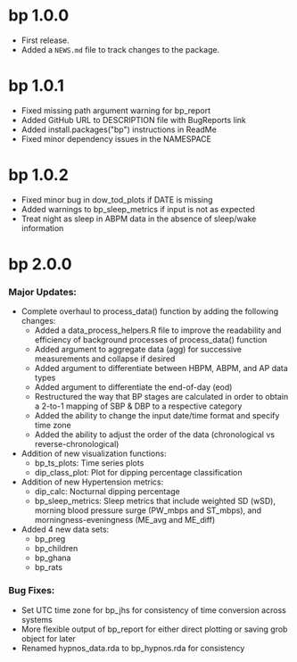 # bp 1.0.0

* First release.
* Added a `NEWS.md` file to track changes to the package.

# bp 1.0.1

* Fixed missing path argument warning for bp_report
* Added GitHub URL to DESCRIPTION file with BugReports link
* Added install.packages("bp") instructions in ReadMe
* Fixed minor dependency issues in the NAMESPACE


# bp 1.0.2

* Fixed minor bug in dow_tod_plots if DATE is missing
* Added warnings to bp_sleep_metrics if input is not as expected
* Treat night as sleep in ABPM data in the absence of sleep/wake information

# bp 2.0.0

### Major Updates:
* Complete overhaul to process_data() function by adding the following changes:
    - Added a data_process_helpers.R file to improve the readability and efficiency of background processes of process_data() function
    - Added argument to aggregate data (agg) for successive measurements and collapse if desired
    - Added argument to differentiate between HBPM, ABPM, and AP data types
    - Added argument to differentiate the end-of-day (eod)
    - Restructured the way that BP stages are calculated in order to obtain a 2-to-1 mapping of SBP & DBP to a respective category
    - Added the ability to change the input date/time format and specify time zone
    - Added the ability to adjust the order of the data (chronological vs reverse-chronological)
* Addition of new visualization functions:
    - bp_ts_plots: Time series plots
    - dip_class_plot: Plot for dipping percentage classification
* Addition of new Hypertension metrics:
    - dip_calc: Nocturnal dipping percentage
    - bp_sleep_metrics: Sleep metrics that include weighted SD (wSD), morning blood pressure surge (PW_mbps and ST_mbps), and morningness-eveningness (ME_avg and ME_diff)
* Added 4 new data sets:
    - bp_preg
    - bp_children
    - bp_ghana
    - bp_rats
    
    
### Bug Fixes:
* Set UTC time zone for bp_jhs for consistency of time conversion across systems
* More flexible output of bp_report for either direct plotting or saving grob object for later
* Renamed hypnos_data.rda to bp_hypnos.rda for consistency
